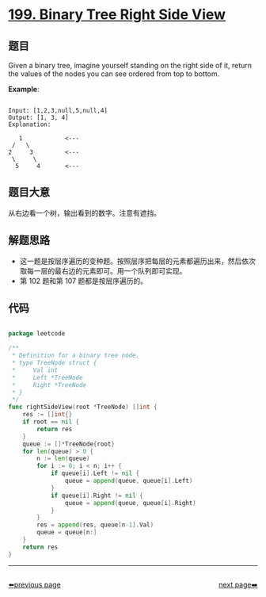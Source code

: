 # [199. Binary Tree Right Side View](https://leetcode.com/problems/binary-tree-right-side-view/)

## 题目

Given a binary tree, imagine yourself standing on the right side of it, return the values of the nodes you can see ordered from top to bottom.

**Example**:

```

Input: [1,2,3,null,5,null,4]
Output: [1, 3, 4]
Explanation:

   1            <---
 /   \
2     3         <---
 \     \
  5     4       <---

```

 

## 题目大意

从右边看一个树，输出看到的数字。注意有遮挡。


## 解题思路

- 这一题是按层序遍历的变种题。按照层序把每层的元素都遍历出来，然后依次取每一层的最右边的元素即可。用一个队列即可实现。
- 第 102 题和第 107 题都是按层序遍历的。




## 代码

```go

package leetcode

/**
 * Definition for a binary tree node.
 * type TreeNode struct {
 *     Val int
 *     Left *TreeNode
 *     Right *TreeNode
 * }
 */
func rightSideView(root *TreeNode) []int {
	res := []int{}
	if root == nil {
		return res
	}
	queue := []*TreeNode{root}
	for len(queue) > 0 {
		n := len(queue)
		for i := 0; i < n; i++ {
			if queue[i].Left != nil {
				queue = append(queue, queue[i].Left)
			}
			if queue[i].Right != nil {
				queue = append(queue, queue[i].Right)
			}
		}
		res = append(res, queue[n-1].Val)
		queue = queue[n:]
	}
	return res
}

```



----------------------------------------------
<div style="display: flex;justify-content: space-between;align-items: center;">
<p><a href="https://books.halfrost.com/leetcode/ChapterFour/0100~0199/0198.House-Robber/">⬅️previous page</a></p>
<p><a href="https://books.halfrost.com/leetcode/ChapterFour/0200~0299/0200.Number-of-Islands/">next page➡️</a></p>
</div>
